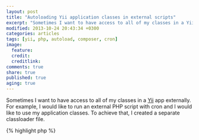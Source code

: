 ```yaml
---
layout: post
title: "Autoloading Yii application classes in external scripts"
excerpt: "Sometimes I want to have access to all of my classes in a Yii application externally."
modified: 2013-10-24 20:43:34 +0300
categories: articles
tags: [yii, php, autoload, composer, cron]
image:
  feature:
  credit:
  creditlink:
comments: true
share: true
published: true
aging: true
---
```


Sometimes I want to have access to all of my classes in a [Yii](http://www.yiiframework.com/ "Yii Framework") app externally. For example, I would like to run an external PHP script with cron and I would like to use my application classes. To achieve that, I created a separate classloader file.

{% highlight php %}
<?php

// change the following paths if necessary
$yii=dirname(__FILE__).'/../vendor/yiisoft/yii/framework/yii.php';
$config=dirname(__FILE__).'/config/console.php';
$composer = dirname(__FILE__) . '/../vendor/autoload.php';

require_once($composer);
require_once($yii);
Yii::createConsoleApplication($config);
{% endhighlight %}

This creates a Yii console application and in addition autoloads all classes managed by [Composer](https://getcomposer.org/). Now you can use your application classes for example in a cron script.
